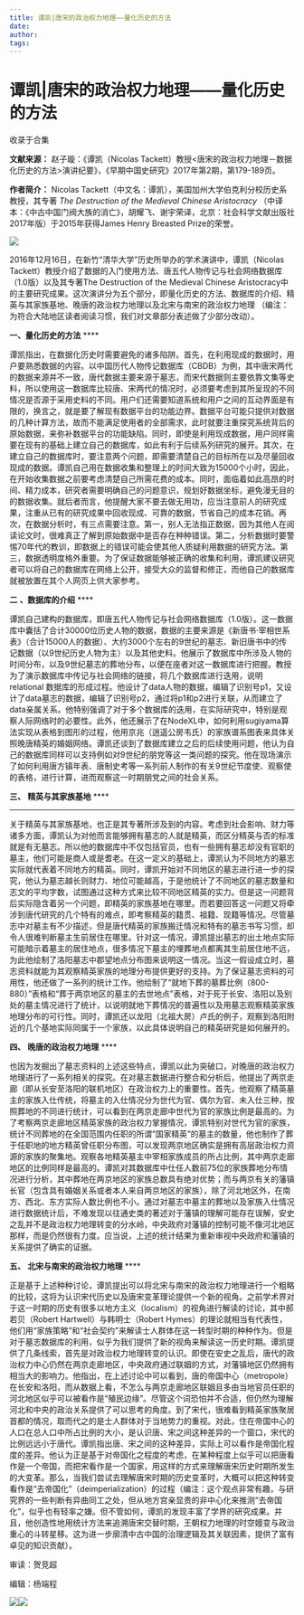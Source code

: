 ```yaml
---
title: 谭凯|唐宋的政治权力地理——量化历史的方法
date: 
author: 
tags: 
---
```

# 谭凯|唐宋的政治权力地理——量化历史的方法


收录于合集

**文献来源：** 赵子璇：《谭凯（Nicolas
Tackett）教授<唐宋的政治权力地理－数据化历史的方法>演讲纪要》，《早期中国史研究》2017年第2期，第179-189页。

 **作者简介：** Nicolas Tackett（中文名：谭凯），美国加州大学伯克利分校历史系教授，其专著 _The Destruction of
the Medieval Chinese Aristocracy_
（中译本：《中古中国门阀大族的消亡》，胡耀飞、谢宇荣译，北京：社会科学文献出版社2017年版）于2015年获得James Henry Breasted
Prize的荣誉。

![](/images/389/2.jpeg)

  

  

  

2016年12月16日，在新竹“清华大学”历史所举办的学术演讲中，谭凯（Nicolas
Tackett）教授介绍了数据的入门使用方法、唐五代人物传记与社会网络数据库（1.0版）以及其专著The Destruction of the
Medieval Chinese
Aristocracy中的主要研究成果。这次演讲分为五个部分，即量化历史的方法、数据库的介绍、精英与其家族基地、晚唐的政治权力地理以及北宋与南宋的政治权力地理
（编注：为符合大陆地区读者阅读习惯，我们对文章部分表述做了少部分改动）。

  

 **一、量化历史的方法** ****

谭凯指出，在数据化历史时需要避免的诸多陷阱。首先，在利用现成的数据时，用户要熟悉数据的内容。以中国历代人物传记数据库（CBDB）为例，其中唐宋两代的数据来源并不一致，唐代数据主要来源于墓志，而宋代数据则主要依靠文集等史料，所以使用这一数据库比较唐、宋两代的情况时，必须要考虑到其所呈现的不同情况是否源于采用史料的不同。用户们还需要知道系统和用户之间的互动界面是有限的，换言之，就是要了解现有数据平台的功能边界。数据平台可能只提供对数据的几种计算方法，故而不能满足使用者的全部需求，此时就要注重探究系统背后的原始数据，来弥补数据平台的功能缺陷。同时，即使是利用现成数据，用户同样需要在现有的基础上建立自己的数据库，如此有利于后续系列研究的展开。其次，在建立自己的数据库时，要注意两个问题，即需要清楚自己的目标所在以及尽量回收现成的数据。谭凯自己用在数据收集和整理上的时间大致为15000个小时，因此，在开始收集数据之前要考虑清楚自己所需花费的成本。同时，面临着如此高昂的时间、精力成本，研究者需要明确自己的问题意识，规划好数据坐标，避免漫无目的的数据收集。就后者而言，他提醒大家不要去做无用功，应当注意前人的研究成果，注重从已有的研究成果中回收现成、可靠的数据，节省自己的成本花销。再次，在数据分析时，有三点需要注意。第一，别人无法指正数据，因为其他人在阅读论文时，很难真正了解到原始数据中是否存在种种错误。第二，分析数据时要警惕70年代的教训，即数据上的错误可能会使其他人质疑利用数据的研究方法。第三，数据透明度格外重要。为了保证数据能够被正确的收集和利用，谭凯建议研究者可以将自己的数据库在网络上公开，接受大众的监督和修正，而他自己的数据库就被放置在其个人网页上供大家参考。

  

 **二** **、数据库的介绍** ****

  

谭凯自己建构的数据库，即唐五代人物传记与社会网络数据库（1.0版）。这一数据库中囊括了合计30000位历史人物的数据，数据的主要来源是《新唐书·宰相世系表》（合计15000人的数据）、大约3000个左右的9世纪的墓志、新旧唐书中的传记数据（以9世纪历史人物为主）以及其他史料。他展示了数据库中所涉及人物的时间分布，以及9世纪墓志的葬地分布，以便在座者对这一数据库进行把握。教授为了演示数据库中传记与社会网络的链接，将几个数据库进行迭用，说明relational
数据库的形成过程。他设计了data人物的数据，编辑了识别号p1，又设计了data墓志的数据，编辑了识别号p2，通过将p1和p2进行关联，从而建立了data亲属关系。他特别强调了对于多个数据库的迭用，在实际研究中，特别是观察人际网络时的必要性。此外，他还展示了在NodeXL中，如何利用sugiyama算法实现从表格到图形的过程，他用京兆（逍遥公房韦氏）的家族谱系图表来具体关照晚唐精英的婚姻网络。谭凯还谈到了数据库建立之后的后续使用问题，他认为自己的数据库同样可以支持例如对9世纪的朋党等这一类问题的探究。他在现场演示了如何利用唐方镇年表、唐制史考等一系列前人制作的有关9世纪节度使、观察使的表格，进行计算，进而观察这一时期朋党之间的社会关系。

  

 **三、** **精英与其家族基地** ****

  

 ****

关于精英与其家族基地，也正是其专著所涉及到的内容。考虑到社会影响、财力等诸多方面，谭凯认为对他而言能够拥有墓志的人就是精英，而区分精英与否的标准就是有无墓志。所以他的数据库中不仅包括官员，也有一些拥有墓志却没有官职的墓主，他们可能是商人或是耆老。在这一定义的基础上，谭凯认为不同地方的墓志实际就代表着不同地方的精英。同时，谭凯开始对不同地区的墓志进行进一步的探究，他认为墓志越长则财力、地位可能越高，于是他统计了不同地区的墓志数量和志文的平均字数，试图通过这种方式来比较不同地区精英的实力。但是这一问题背后实际隐含着另一个问题，即精英的家族基地在哪里。而若要回答这一问题又将牵涉到唐代研究的几个特有的难点，即考察精英的籍贯、祖籍、现籍等情况。尽管墓志中对墓主有不少描述，但是唐代精英的家族搬迁情况和特有的墓志书写习惯，却令人很难判断墓主生前居住在哪里。针对这一情况，谭凯提出墓志的出土地点实际可能暗示着墓主的居住地点，很多情况下墓主的埋葬地点都离其生前居住地不远，为此他绘制了洛阳墓志中郡望地点分布图来说明这一情况。当这一假设成立时，墓志资料就能为其观察精英家族的地理分布提供更好的支持。为了保证墓志资料的可用性，他还做了一系列的统计工作。他绘制了“就地下葬的墓葬比例（800-880）”表格和“葬于两京地区的墓主的去世地点”表格，对于死于长安、洛阳以及别处的墓主情况进行了统计，以说明就地下葬情况的普遍性以及用墓志观察精英家族地理分布的可行性。同时，谭凯还以龙阳（北祖大房）卢氏的例子，观察到洛阳附近的几个基地实际同属于一个家族，以此具体说明自己的精英研究是如何展开的。  

 **四、** **晚唐的政治权力地理** ****

也因为发掘出了墓志资料的上述这些特点，谭凯以此为突破口，对晚唐的政治权力地理进行了一系列相关的探究。在对墓志数据进行整合和分析后，他提出了两京走廊（即从长安至洛阳的联机地区）在政治权力上的重要性。首先，他观察了精英墓主的家族入仕传统，将墓主的入仕情况分为世代为官、偶尔为官、未入仕三种，按照葬地的不同进行统计，可以看到在两京走廊中世代为官的家族比例是最高的。为了考察两京走廊地区精英家族的政治权力掌握情况，谭凯特别对世代为官的家族，统计不同葬地的在全国范围内任职的所谓“国家精英”的墓主的数量，他也制作了葬于任职地的地方精英曾任职分布图，可以发现两京地区确实是拥有高层政治权力资源的家族的聚集地。观察各地精英墓主中宰相家族成员的所占比例，其中两京走廊地区的比例同样是最高的。谭凯对其数据库中仕任人数前75位的家族葬地分布情况进行分析，其中葬地在两京地区的家族总数具有绝对优势；而与两京有关的藩镇长官（包含具有婚姻关系或者本人来自两京地区的家族），除了河北地区外，在南方、西北、东方实际人数比例也不小。通过对墓志中墓主的葬地以及家族入仕情况进行数据统计后，不难发现以往通史类的著述对于藩镇的理解可能存在误解，安史之乱并不是政治权力地理转变的分水岭，中央政府对藩镇的控制可能不像河北地区那样，而是仍然很有力度。应当说，上述的统计结果为重新审视中央政府和藩镇的关系提供了确实的证据。  

 **五、** **北宋与南宋的政治权力地理** ****

  
正是基于上述种种讨论，谭凯提出可以将北宋与南宋的政治权力地理进行一个粗略的比较，这将为认识宋代历史以及唐宋变革理论提供一个新的视角。之前学术界对于这一时期的历史有很多以地方主义（localism）的视角进行解读的讨论，其中郝若贝（Robert
Hartwell）与韩明士（Robert
Hymes）的理论就相当有代表性，他们用“家族策略”和“社会契约”来解读士人群体在这一转型时期的种种作为。但是对于墓志数据库的利用，似乎为我们提供了新的视角来解读这一历史时期。谭凯提供了几条线索，首先是对政治权力地理转变的认识。即使在安史之乱后，唐代的政治权力中心仍然在两京走廊地区，中央政府通过联姻的方式，对藩镇地区仍然拥有相当大的影响力。他指出，在上述讨论中可以看到，唐的帝国中心（metropole）在长安和洛阳，而从数据上看，不怎么与两京走廊地区联姻且多由当地官员任职的河北地区似乎可以被看作是“殖民边缘”。尽管这个词恐怕并不合适，但仍然为理解河北和中央的政治关系提供了可以思考的角度。到了宋代，很难看到精英家族聚居首都的情况，取而代之的是士人群体对于当地势力的重视。对此，住在帝国中心的人口在总人口中所占比例的大小，是认识唐、宋之间这种差异的一个窗口，宋代的比例远远小于唐代。谭凯指出唐、宋之间的这种差异，实际上可以看作是帝国化程度的差异。他认为正是基于对帝国化之程度的考虑，在某种程度上似乎可以把唐看作是一个帝国，而把宋看作是一个国家，用这样的方式来理解唐宋历史时期所发生的大变革。那么，当我们尝试去理解唐宋时期的历史变革时，大概可以把这种转变看作是“去帝国化”（deimperialization）的过程（编注：这个观点非常有趣，与研究界的一些判断有异曲同工之处，但从地方宫亲显贵的非中心化来推测“去帝国化”，似乎也有轻率之嫌。但不管如何，谭凯的发现丰富了学界的研究成果。并且，他创造性地用统计方法来追溯唐宋交替时期，王朝权力地理的时空嬗变与政治重心的斗转星移。这为进一步廓清中古中国的治理逻辑及其关联因素，提供了富有卓见的知识贡献）。  

审读：贺竞超  

编辑：杨端程

![](/images/389/3.jpeg)![](/images/389/4.jpeg)

